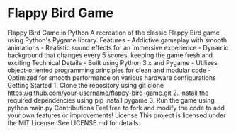 # Flappy Bird Game
 Flappy Bird Game in Python  A recreation of the classic Flappy Bird game using Python's Pygame library.  Features  - Addictive gameplay with smooth animations - Realistic sound effects for an immersive experience - Dynamic background that changes every 5 scores, keeping the game fresh and exciting  Technical Details  - Built using Python 3.x and Pygame - Utilizes object-oriented programming principles for clean and modular code - Optimized for smooth performance on various hardware configurations  Getting Started  1. Clone the repository using git clone https://github.com/your-username/flappy-bird-game.git 2. Install the required dependencies using pip install pygame 3. Run the game using python main.py  Contributions  Feel free to fork and modify the code to add your own features or improvements!  License  This project is licensed under the MIT License. See LICENSE.md for details.
